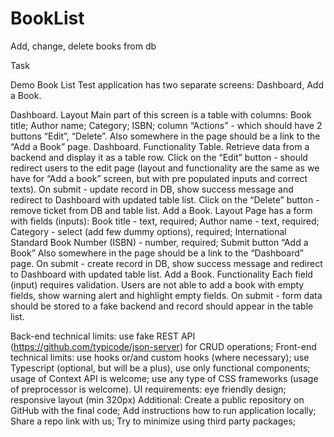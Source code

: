 # BookList
Add, change, delete books from db

Task

Demo Book List
	Test application has two separate screens: Dashboard, Add a Book.

Dashboard. Layout
Main part of this screen is a table with columns:
Book title;
Author name;
Category;
ISBN;
column “Actions” - which should have 2 buttons “Edit”, “Delete”.
	Also somewhere in the page should be a link to the “Add a Book” page.
Dashboard. Functionality
Table. Retrieve data from a backend and display it as a table row.
Click on the “Edit” button - should redirect users to the edit page (layout and functionality are the same as we have for “Add a book” screen, but with pre populated inputs and correct texts). On submit  - update record in DB, show success message and redirect to Dashboard with updated table list.
Click on the “Delete” button - remove ticket from DB and table list.
Add a Book. Layout
Page has a form with fields (inputs):
Book title - text, required;
Author name - text, required;
Category - select (add few dummy options), required;
International Standard Book Number (ISBN) - number, required;
Submit button “Add a Book”
Also somewhere in the page should be a link to the “Dashboard” page. On submit  - create record in DB, show success message and redirect to Dashboard with updated table list.
Add a Book. Functionality
Each field (input) requires validation. Users are not able to add a book with empty fields, show warning alert and highlight empty fields. On submit - form data should be stored to a fake backend and record should appear in the table list.

Back-end technical limits:
use fake REST API (https://github.com/typicode/json-server) for CRUD operations;
Front-end technical limits:
use hooks or/and custom hooks (where necessary);
use Typescript (optional, but will be a plus), use only functional components;
usage of Context API is welcome;
use any type of CSS frameworks (usage of preprocessor is welcome).
UI requirements:
eye friendly design;
responsive layout (min 320px)
Additional:
Create a public repository on GitHub with the final code;
Add instructions how to run application locally;
Share a repo link with us;
Try to minimize using third party packages;
